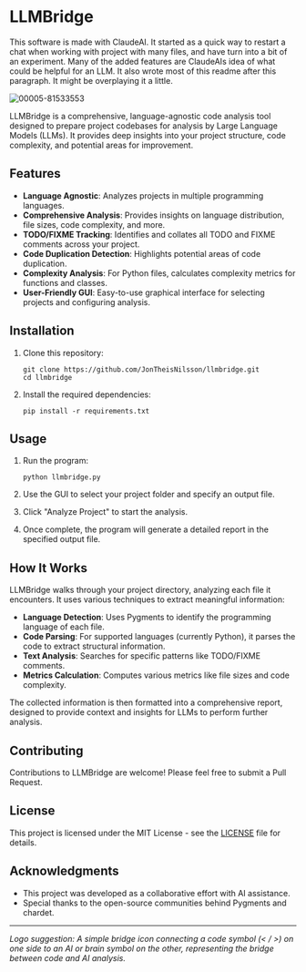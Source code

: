 # LLMBridge
This software is made with ClaudeAI. It started as a quick way to restart a chat when working with project with many files, and have turn into a bit of an experiment. Many of the added features are ClaudeAIs idea of what could be helpful for an LLM. It also wrote most of this readme after this paragraph. It might be overplaying it a little.

![00005-81533553](https://github.com/JonTheisNilsson/LLMBridge/assets/14968184/afeb0948-e615-493e-806b-f67ecc03fb47)

LLMBridge is a comprehensive, language-agnostic code analysis tool designed to prepare project codebases for analysis by Large Language Models (LLMs). It provides deep insights into your project structure, code complexity, and potential areas for improvement.


## Features

- **Language Agnostic**: Analyzes projects in multiple programming languages.
- **Comprehensive Analysis**: Provides insights on language distribution, file sizes, code complexity, and more.
- **TODO/FIXME Tracking**: Identifies and collates all TODO and FIXME comments across your project.
- **Code Duplication Detection**: Highlights potential areas of code duplication.
- **Complexity Analysis**: For Python files, calculates complexity metrics for functions and classes.
- **User-Friendly GUI**: Easy-to-use graphical interface for selecting projects and configuring analysis.

## Installation

1. Clone this repository:
   ```
   git clone https://github.com/JonTheisNilsson/llmbridge.git
   cd llmbridge
   ```

2. Install the required dependencies:
   ```
   pip install -r requirements.txt
   ```

## Usage

1. Run the program:
   ```
   python llmbridge.py
   ```

2. Use the GUI to select your project folder and specify an output file.

3. Click "Analyze Project" to start the analysis.

4. Once complete, the program will generate a detailed report in the specified output file.

## How It Works

LLMBridge walks through your project directory, analyzing each file it encounters. It uses various techniques to extract meaningful information:

- **Language Detection**: Uses Pygments to identify the programming language of each file.
- **Code Parsing**: For supported languages (currently Python), it parses the code to extract structural information.
- **Text Analysis**: Searches for specific patterns like TODO/FIXME comments.
- **Metrics Calculation**: Computes various metrics like file sizes and code complexity.

The collected information is then formatted into a comprehensive report, designed to provide context and insights for LLMs to perform further analysis.

## Contributing

Contributions to LLMBridge are welcome! Please feel free to submit a Pull Request.

## License

This project is licensed under the MIT License - see the [LICENSE](LICENSE) file for details.

## Acknowledgments

- This project was developed as a collaborative effort with AI assistance.
- Special thanks to the open-source communities behind Pygments and chardet.

---

*Logo suggestion: A simple bridge icon connecting a code symbol (< / >) on one side to an AI or brain symbol on the other, representing the bridge between code and AI analysis.*
